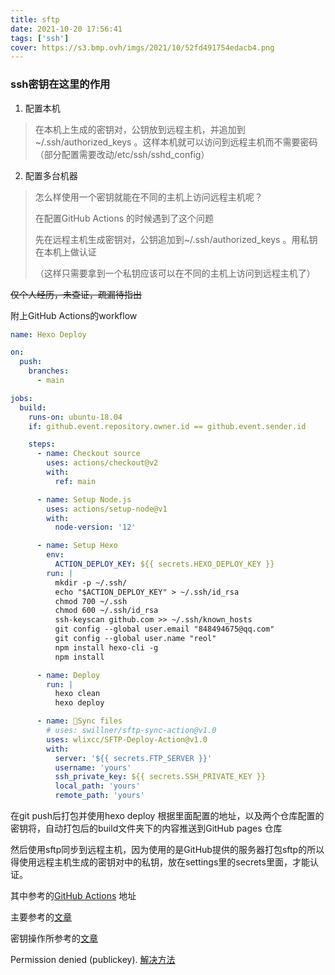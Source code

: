 ```yaml
---
title: sftp
date: 2021-10-20 17:56:41
tags: ['ssh']
cover: https://s3.bmp.ovh/imgs/2021/10/52fd491754edacb4.png
---
```


### ssh密钥在这里的作用

1. 配置本机

> 在本机上生成的密钥对，公钥放到远程主机，并追加到~/.ssh/authorized_keys 。这样本机就可以访问到远程主机而不需要密码（部分配置需要改动/etc/ssh/sshd_config）

2. 配置多台机器

>怎么样使用一个密钥就能在不同的主机上访问远程主机呢？
>
>在配置GitHub Actions 的时候遇到了这个问题
>
>先在远程主机生成密钥对，公钥追加到~/.ssh/authorized_keys 。用私钥在本机上做认证
>
>（这样只需要拿到一个私钥应该可以在不同的主机上访问到远程主机了）

~~仅个人经历，未查证，疏漏待指出~~



附上GitHub Actions的workflow

~~~yaml
name: Hexo Deploy

on:
  push:
    branches:
      - main

jobs:
  build:
    runs-on: ubuntu-18.04
    if: github.event.repository.owner.id == github.event.sender.id

    steps:
      - name: Checkout source
        uses: actions/checkout@v2
        with:
          ref: main

      - name: Setup Node.js
        uses: actions/setup-node@v1
        with:
          node-version: '12'

      - name: Setup Hexo
        env:
          ACTION_DEPLOY_KEY: ${{ secrets.HEXO_DEPLOY_KEY }}
        run: |
          mkdir -p ~/.ssh/
          echo "$ACTION_DEPLOY_KEY" > ~/.ssh/id_rsa
          chmod 700 ~/.ssh
          chmod 600 ~/.ssh/id_rsa
          ssh-keyscan github.com >> ~/.ssh/known_hosts
          git config --global user.email "848494675@qq.com"
          git config --global user.name "reol"
          npm install hexo-cli -g
          npm install

      - name: Deploy
        run: |
          hexo clean
          hexo deploy

      - name: 📂Sync files
        # uses: swillner/sftp-sync-action@v1.0 
        uses: wlixcc/SFTP-Deploy-Action@v1.0 
        with:
          server: '${{ secrets.FTP_SERVER }}'
          username: 'yours'
          ssh_private_key: ${{ secrets.SSH_PRIVATE_KEY }}
          local_path: 'yours' 
          remote_path: 'yours'
~~~

在git push后打包并使用hexo deploy 根据里面配置的地址，以及两个仓库配置的密钥将，自动打包后的build文件夹下的内容推送到GitHub pages 仓库

然后使用sftp同步到远程主机，因为使用的是GitHub提供的服务器打包sftp的所以得使用远程主机生成的密钥对中的私钥，放在settings里的secrets里面，才能认证。



其中参考的[GitHub Actions](https://github.com/marketplace/actions/sftp-deploy) 地址

主要参考的[文章](https://zhuanlan.zhihu.com/p/107545396)

密钥操作所参考的[文章](https://www.cnblogs.com/yhaing/p/7921666.html)

Permission denied (publickey). [解决方法](https://www.cnblogs.com/guodavid/p/11004499.html)



